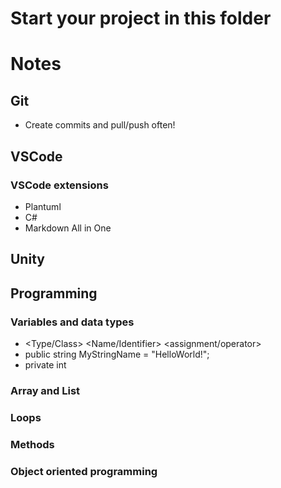 # Start your project in this folder

# Notes

## Git

* Create commits and pull/push often!

## VSCode

### VSCode extensions

* Plantuml
* C#
* Markdown All in One

## Unity

## Programming

### Variables and data types 
 * <Accessor>   <Type/Class>    <Name/Identifier>       <assignment/operator>       <value>
 * public       string          MyStringName            =                           "HelloWorld!";
 * private       int

### Array and List

### Loops

### Methods

### Object oriented programming
